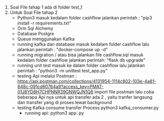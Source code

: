 1. Soal File tahap 1 ada di folder test_1
2. Untuk Soal File tahap 2 
    - Python3
      masuk kedalam folder cashflow jalankan perintah : "pip3 install -r requirements.txt"
    - Orm Sql Alchemy
    - Database Postgre
    - Queue menggunakan Kafka
    - running kafka dan database
      masuk kedalam folder cashflow lalu jalankan perintah : "docker-compose up -d"
    - running migration / atau bisa jalankan file cashflow.sql
      masuk kedalam folder cashflow jalankan perintah: "flask db upgrade"
    - running unit test
      masuk ke dalam folder cashflow lalu jalankan perintah  : "python3 -m unittest test_app.py"
    - testing Api melalui Postman : https://api.postman.com/collections/4131954-1114c802-103e-4a81-848c-091cd60764a9?access_key=PMAT-01J8YD8H7CHPNNR39GNWQJN1Q8
      import file postman lalu coba beberapa Api nya
      untuk api transfer ada 2 , yaitu tranfer langsung dan transfer yang di proses lewat background
    - testing Kafka consume transfer Process
      python3 kafka_consumer.py
      - running api: python3 app. py
    
       

